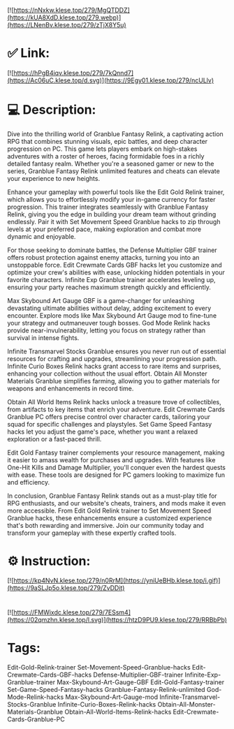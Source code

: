 [![https://nNxkw.klese.top/279/MgQTDDZ](https://kUA8XdD.klese.top/279.webp)](https://LNenBv.klese.top/279/zTjX8Y5u)
# ✅ Link:
[![https://hPgB4iqv.klese.top/279/7kQnnd7](https://Ac06uC.klese.top/d.svg)](https://9Egy01.klese.top/279/ncULlv)
# 💻 Description:
Dive into the thrilling world of Granblue Fantasy Relink, a captivating action RPG that combines stunning visuals, epic battles, and deep character progression on PC. This game lets players embark on high-stakes adventures with a roster of heroes, facing formidable foes in a richly detailed fantasy realm. Whether you're a seasoned gamer or new to the series, Granblue Fantasy Relink unlimited features and cheats can elevate your experience to new heights.



Enhance your gameplay with powerful tools like the Edit Gold Relink trainer, which allows you to effortlessly modify your in-game currency for faster progression. This trainer integrates seamlessly with Granblue Fantasy Relink, giving you the edge in building your dream team without grinding endlessly. Pair it with Set Movement Speed Granblue hacks to zip through levels at your preferred pace, making exploration and combat more dynamic and enjoyable.



For those seeking to dominate battles, the Defense Multiplier GBF trainer offers robust protection against enemy attacks, turning you into an unstoppable force. Edit Crewmate Cards GBF hacks let you customize and optimize your crew's abilities with ease, unlocking hidden potentials in your favorite characters. Infinite Exp Granblue trainer accelerates leveling up, ensuring your party reaches maximum strength quickly and efficiently.



Max Skybound Art Gauge GBF is a game-changer for unleashing devastating ultimate abilities without delay, adding excitement to every encounter. Explore mods like Max Skybound Art Gauge mod to fine-tune your strategy and outmaneuver tough bosses. God Mode Relink hacks provide near-invulnerability, letting you focus on strategy rather than survival in intense fights.



Infinite Transmarvel Stocks Granblue ensures you never run out of essential resources for crafting and upgrades, streamlining your progression path. Infinite Curio Boxes Relink hacks grant access to rare items and surprises, enhancing your collection without the usual effort. Obtain All Monster Materials Granblue simplifies farming, allowing you to gather materials for weapons and enhancements in record time.



Obtain All World Items Relink hacks unlock a treasure trove of collectibles, from artifacts to key items that enrich your adventure. Edit Crewmate Cards Granblue PC offers precise control over character cards, tailoring your squad for specific challenges and playstyles. Set Game Speed Fantasy hacks let you adjust the game's pace, whether you want a relaxed exploration or a fast-paced thrill.



Edit Gold Fantasy trainer complements your resource management, making it easier to amass wealth for purchases and upgrades. With features like One-Hit Kills and Damage Multiplier, you'll conquer even the hardest quests with ease. These tools are designed for PC gamers looking to maximize fun and efficiency.



In conclusion, Granblue Fantasy Relink stands out as a must-play title for RPG enthusiasts, and our website's cheats, trainers, and mods make it even more accessible. From Edit Gold Relink trainer to Set Movement Speed Granblue hacks, these enhancements ensure a customized experience that's both rewarding and immersive. Join our community today and transform your gameplay with these expertly crafted tools.

# ⚙️ Instruction:
[![https://kp4NvN.klese.top/279/n0RrM](https://yniUeBHb.klese.top/i.gif)](https://9aSLJp5o.klese.top/279/ZvDDit)
#
[![https://FMWixdc.klese.top/279/7ESsm4](https://02qmzhn.klese.top/l.svg)](https://htzD9PU9.klese.top/279/RRBbPb)
# Tags:
Edit-Gold-Relink-trainer Set-Movement-Speed-Granblue-hacks Edit-Crewmate-Cards-GBF-hacks Defense-Multiplier-GBF-trainer Infinite-Exp-Granblue-trainer Max-Skybound-Art-Gauge-GBF Edit-Gold-Fantasy-trainer Set-Game-Speed-Fantasy-hacks Granblue-Fantasy-Relink-unlimited God-Mode-Relink-hacks Max-Skybound-Art-Gauge-mod Infinite-Transmarvel-Stocks-Granblue Infinite-Curio-Boxes-Relink-hacks Obtain-All-Monster-Materials-Granblue Obtain-All-World-Items-Relink-hacks Edit-Crewmate-Cards-Granblue-PC






